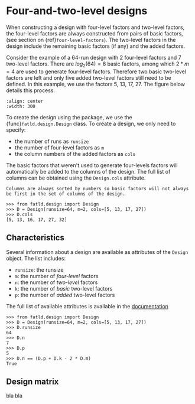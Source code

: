 # Four-and-two-level designs

When constructing a design with four-level factors and two-level factors, the four-level factors are always constructed from pairs of basic factors, (see section on {ref}`four-level-factors`).
The two-level factors in the design include the remaining basic factors (if any) and the added factors.

Consider the example of a 64-run design with 2 four-level factors and 7 two-level factors.
There are $log_2(64)=6$ basic factors, among which $2*m=4$ are used to generate four-level factors.
Therefore two basic two-level factors are left and only five added two-level factors still need to be defined.
In this example, we use the factors 5, 13, 17, 27.
The figure below details this process.

```{image} _static/design_generation.png
:align: center
:width: 300
```

To create the design using the package, we use the {func}`fatld.design.Design` class.
To create a design, we only need to specify:

- the number of runs as ``runsize``
- the number of four-level factors as ``m``
- the column numbers of the added factors as ``cols``

The basic factors that weren't used to generate four-levels factors will automatically be added to the columns of the design.
The full list of columns can be obtained using the ``Design.cols`` attribute.

```{warning}
Columns are always sorted by numbers so basic factors will not always be first in the set of columns of the design.
```

```{code-block} python
>>> from fatld.design import Design
>>> D = Design(runsize=64, m=2, cols=[5, 13, 17, 27])
>>> D.cols
[5, 13, 16, 17, 27, 32]
```

## Characteristics

Several information about a design are available as attributes of the ``Design`` object.
The list includes:

- ``runsize``: the runsize
- ``m``: the number of *four-level* factors
- ``n``: the number of *two-level* factors
- ``k``: the number of *basic* two-level factors
- ``p``: the number of *added* two-level factors

The full list of available attributes is available in the [documentation](design-documentation)

```{code-block} python
>>> from fatld.design import Design
>>> D = Design(runsize=64, m=2, cols=[5, 13, 17, 27])
>>> D.runsize
64
>>> D.n
7
>>> D.p
5
>>> D.n == (D.p + D.k - 2 * D.m)
True
```

## Design matrix

bla bla
